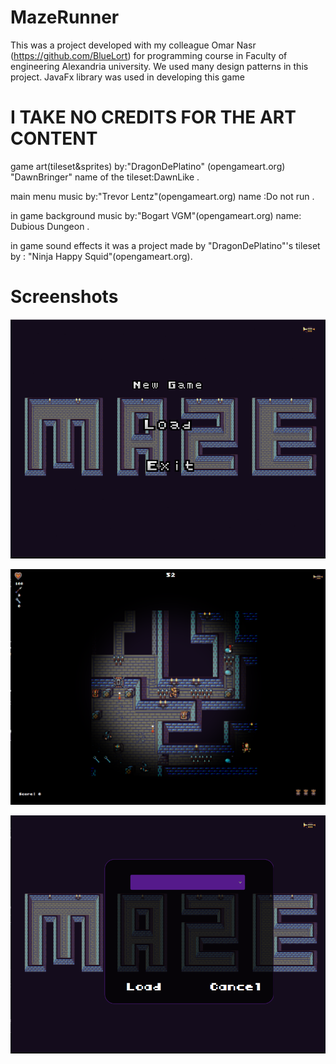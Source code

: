 # MazeRunner
This was a project developed with my colleague Omar Nasr (https://github.com/BlueLort) for programming course in Faculty of engineering Alexandria university.
We used many design patterns in this project.
JavaFx library was used in developing this game

# I TAKE NO CREDITS FOR THE ART CONTENT

game art(tileset&sprites) by:"DragonDePlatino" (opengameart.org)
"DawnBringer" name of the tileset:DawnLike .

main menu music by:"Trevor Lentz"(opengameart.org)
name :Do not run .

in game background music by:"Bogart VGM"(opengameart.org)
name: Dubious Dungeon .

in game sound effects it was a project made by "DragonDePlatino"'s tileset by : "Ninja Happy Squid"(opengameart.org).

# Screenshots

![](https://github.com/harraz21/Maze-Runner/blob/master/screenShots/menu.PNG)

![](https://github.com/harraz21/Maze-Runner/blob/master/screenShots/Game.PNG)

![](https://github.com/harraz21/Maze-Runner/blob/master/screenShots/loadingMenu.PNG)
